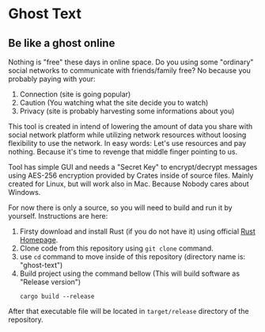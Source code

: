 # Ghost Text
## Be like a ghost online

Nothing is "free" these days in online space. Do you using some "ordinary" social networks to communicate with friends/family free? No because you probably paying with your:
1. Connection (site is going popular)
2. Caution (You watching what the site decide you to watch)
3. Privacy (site is probably harvesting some informations about you)

This tool is created in intend of lowering the amount of data you share with social network platform while utilizing network resources without loosing flexibility to use the network. 
In easy words: Let's use resources and pay nothing. Because it's time to revenge that middle finger pointing to us.

Tool has simple GUI and needs a "Secret Key" to encrypt/decrypt messages using AES-256 encryption provided by Crates inside of source files.
Mainly created for Linux, but will work also in Mac. Because Nobody cares about Windows.

For now there is only a source, so you will need to build and run it by yourself.
Instructions are here:
1. Firsty download and install Rust (if you do not have it) using official [Rust Homepage](https://www.rust-lang.org/tools/install).
2. Clone code from this repository using `git clone` command.
3. use `cd` command to move inside of this repository (directory name is: "ghost-text")
4. Build project using the command bellow (This will build software as "Release version")
   ```
   cargo build --release
   ```
After that executable file will be located in `target/release` directory of the repository.
